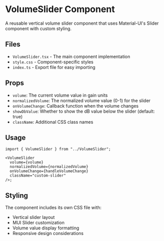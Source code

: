 # VolumeSlider Component

A reusable vertical volume slider component that uses Material-UI's Slider component with custom styling.

## Files

- `VolumeSlider.tsx` - The main component implementation
- `style.css` - Component-specific styles
- `index.ts` - Export file for easy importing

## Props

- `volume`: The current volume value in gain units
- `normalizedVolume`: The normalized volume value (0-1) for the slider
- `onVolumeChange`: Callback function when the volume changes
- `showDbValue`: Whether to show the dB value below the slider (default: true)
- `className`: Additional CSS class names

## Usage

```tsx
import { VolumeSlider } from "../VolumeSlider";

<VolumeSlider
  volume={volume}
  normalizedVolume={normalizedVolume}
  onVolumeChange={handleVolumeChange}
  className="custom-slider"
/>;
```

## Styling

The component includes its own CSS file with:

- Vertical slider layout
- MUI Slider customization
- Volume value display formatting
- Responsive design considerations
